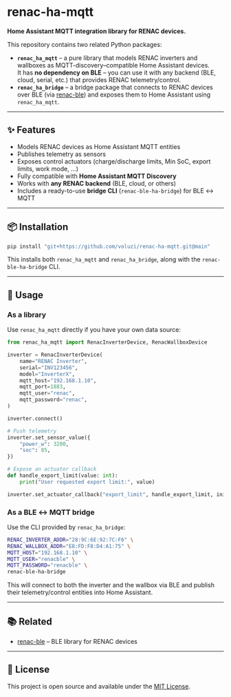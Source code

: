 # renac-ha-mqtt

**Home Assistant MQTT integration library for RENAC devices.**

This repository contains two related Python packages:

- **`renac_ha_mqtt`** – a pure library that models RENAC inverters and wallboxes as MQTT-discovery–compatible Home Assistant devices.  
  It has **no dependency on BLE** – you can use it with any backend (BLE, cloud, serial, etc.) that provides RENAC telemetry/control.
- **`renac_ha_bridge`** – a bridge package that connects to RENAC devices over BLE (via [renac-ble](https://github.com/voluzi/renac-ble)) and exposes them to Home Assistant using `renac_ha_mqtt`.

---

## ✨ Features
- Models RENAC devices as Home Assistant MQTT entities
- Publishes telemetry as sensors
- Exposes control actuators (charge/discharge limits, Min SoC, export limits, work mode, …)
- Fully compatible with **Home Assistant MQTT Discovery**
- Works with **any RENAC backend** (BLE, cloud, or others)
- Includes a ready-to-use **bridge CLI** (`renac-ble-ha-bridge`) for BLE ↔ MQTT

---

## 📦 Installation

```bash
pip install "git+https://github.com/voluzi/renac-ha-mqtt.git@main"
```

This installs both `renac_ha_mqtt` and `renac_ha_bridge`, along with the `renac-ble-ha-bridge` CLI.

---

## 🚀 Usage

### As a library
Use `renac_ha_mqtt` directly if you have your own data source:

```python
from renac_ha_mqtt import RenacInverterDevice, RenacWallboxDevice

inverter = RenacInverterDevice(
    name="RENAC Inverter",
    serial="INV123456",
    model="InverterX",
    mqtt_host="192.168.1.10",
    mqtt_port=1883,
    mqtt_user="renac",
    mqtt_password="renac",
)

inverter.connect()

# Push telemetry
inverter.set_sensor_value({
    "power_w": 3200,
    "soc": 85,
})

# Expose an actuator callback
def handle_export_limit(value: int):
    print("User requested export limit:", value)

inverter.set_actuator_callback("export_limit", handle_export_limit, initial_value=5000)
```

### As a BLE ↔ MQTT bridge
Use the CLI provided by `renac_ha_bridge`:

```bash
RENAC_INVERTER_ADDR="28:9C:6E:92:7C:F6" \
RENAC_WALLBOX_ADDR="E8:FD:F8:D4:A1:75" \
MQTT_HOST="192.168.1.10" \
MQTT_USER="renacble" \
MQTT_PASSWORD="renacble" \
renac-ble-ha-bridge
```

This will connect to both the inverter and the wallbox via BLE and publish their telemetry/control entities into Home Assistant.

---

## 📚 Related
- [renac-ble](https://github.com/voluzi/renac-ble) – BLE library for RENAC devices

---

## 📜 License
This project is open source and available under the [MIT License](LICENSE).
